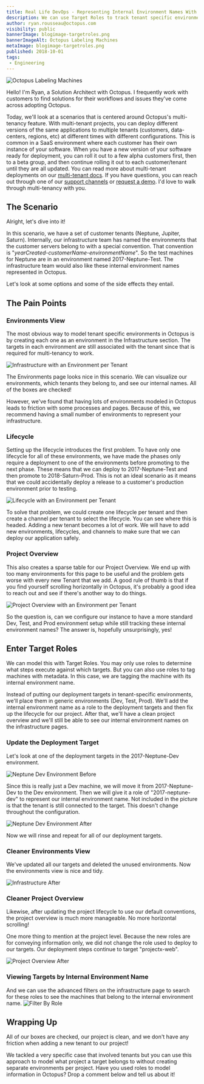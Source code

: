```yaml
---
title: Real Life DevOps - Representing Internal Environment Names With Target Roles
description: We can use Target Roles to track tenant specific environment names while using combined Dev / Test / Prod environments in Octopus.
author: ryan.rousseau@octopus.com
visibility: public
bannerImage: blogimage-targetroles.png
bannerImageAlt: Octopus Labeling Machines
metaImage: blogimage-targetroles.png
published: 2018-10-01
tags:
 - Engineering
---
```


![Octopus Labeling Machines](blogimage-targetroles.png)

Hello! I'm Ryan, a Solution Architect with Octopus. I frequently work with customers to find solutions for their workflows and issues they've come across adopting Octopus.

Today, we'll look at a scenarios that is centered around Octopus's multi-tenancy feature. With multi-tenant projects, you can deploy different versions of the same applications to multiple tenants (customers, data-centers, regions, etc) at different times with different configurations. This is common in a SaaS environment where each customer has their own instance of your software. When you have a new version of your software ready for deployment, you can roll it out to a few alpha customers first, then to a beta group, and then continue rolling it out to each customer/tenant until they are all updated. You can read more about multi-tenant deployments on our [multi-tenant docs](https://octopus.com/docs/deployment-patterns/multi-tenant-deployments). If you have questions, you can reach out through one of our [support channels](https://octopus.com/support) or [request a demo](https://octopus.com/demo). I'd love to walk through multi-tenancy with you.

## The Scenario

Alright, let's dive into it!

In this scenario, we have a set of customer tenants (Neptune, Jupiter, Saturn). Internally, our infrastructure team has named the environments that the customer servers belong to with a special convention. That convention is "_yearCreated_-_customerName_-_environmentName_". So the test machines for Neptune are in an environment named 2017-Neptune-Test. The infrastructure team would also like these internal environment names represented in Octopus.

Let's look at some options and some of the side effects they entail.

## The Pain Points

### Environments View

The most obvious way to model tenant specific environments in Octopus is by creating each one as an environment in the Infrastructure section. The targets in each environment are still associated with the tenant since that is required for multi-tenancy to work.

![Infrastructure with an Environment per Tenant](infrastructure-before.png)

The Environments page looks nice in this scenario. We can visualize our environments, which tenants they belong to, and see our internal names. All of the boxes are checked!

However, we've found that having lots of environments modeled in Octopus leads to friction with some processes and pages. Because of this, we recommend having a small number of environments to represent your infrastructure.

### Lifecycle

Setting up the lifecycle introduces the first problem. To have only one lifecycle for all of these environments, we have made the phases only require a deployment to one of the environments before promoting to the next phase. These means that we can deploy to 2017-Neptune-Test and then promote to 2018-Saturn-Prod. This is not an ideal scenario as it means that we could accidentally deploy a release to a customer's production environment prior to testing.

![Lifecycle with an Environment per Tenant](lifecycle-before.png)

To solve that problem, we could create one lifecycle per tenant and then create a channel per tenant to select the lifecycle. You can see where this is headed. Adding a new tenant becomes a lot of work. We will have to add new environments, lifecycles, and channels to make sure that we can deploy our application safely.

### Project Overview

This also creates a sparse table for our Project Overview. We end up with too many environments for this page to be useful and the problem gets worse with every new Tenant that we add. A good rule of thumb is that if you find yourself scrolling horizontally in Octopus, it's probably a good idea to reach out and see if there's another way to do things.

![Project Overview with an Environment per Tenant](project-overview-before.png)

So the question is, can we configure our instance to have a more standard Dev, Test, and Prod environment setup while still tracking these internal environment names? The answer is, hopefully unsurprisingly, yes!

## Enter Target Roles

We can model this with Target Roles. You may only use roles to determine what steps execute against which targets. But you can also use roles to tag machines with metadata. In this case, we are tagging the machine with its internal environment name.

Instead of putting our deployment targets in tenant-specific environments, we'll place them in generic environments (Dev, Test, Prod). We'll add the internal environment name as a role to the deployment targets and then fix up the lifecycle for our project. After that, we'll have a clean project overview and we'll still be able to see our internal environment names on the infrastructure pages.

### Update the Deployment Target

Let's look at one of the deployment targets in the 2017-Neptune-Dev environment.

![Neptune Dev Environment Before](projectx-neptune-dev-web-before.png)

Since this is really just a Dev machine, we will move it from 2017-Neptune-Dev to the Dev environment. Then we will give it  a role of "2017-neptune-dev" to represent our internal environment name. Not included in the picture is that the tenant is still connected to the target. This doesn't change throughout the configuration.

![Neptune Dev Environment After](projectx-neptune-dev-web-after.png)

Now we will rinse and repeat for all of our deployment targets.

### Cleaner Environments View

We've updated all our targets and deleted the unused environments. Now the environments view is nice and tidy.

![Infrastructure After](infrastructure-after.png)

### Cleaner Project Overview

Likewise, after updating the project lifecycle to use our default conventions, the project overview is much more manageable. No more horizontal scrolling!

One more thing to mention at the project level. Because the new roles are for conveying information only, we did not change the role used to deploy to our targets. Our deployment steps continue to target "projectx-web".

![Project Overview After](project-overview-after.png)

### Viewing Targets by Internal Environment Name

And we can use the advanced filters on the infrastructure page to search for these roles to see the machines that belong to the internal environment name.
![Filter By Role](filter-by-role.png)

## Wrapping Up

All of our boxes are checked, our project is clean, and we don't have any friction when adding a new tenant to our project!

We tackled a very specific case that involved tenants but you can use this approach to model what project a target belongs to without creating separate environments per project. Have you used roles to model information in Octopus? Drop a comment below and tell us about it!
